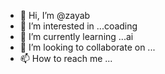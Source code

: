 - 👋 Hi, I’m @zayab
- 👀 I’m interested in ...coading
- 🌱 I’m currently learning ...ai
- 💞️ I’m looking to collaborate on ...
- 📫 How to reach me ...

<!---
zayab/zayab is a ✨ special ✨ repository because its `README.md` (this file) appears on your GitHub profile.
You can click the Preview link to take a look at your changes.
--->
